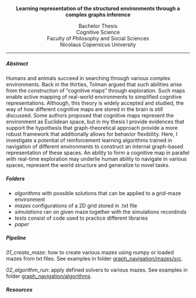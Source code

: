 <p align="center">
  <b>Learning representation of the structured environments through a complex graphs inference</b><br>
</p>

<p align="center">
  Bachelor Thesis <br>
  Cognitive Science <br>
  Faculty of Philosophy and Social Sciences <br>
  Nicolaus Copernicus University <br>
</p>

-------------------------------------------------------------------------------------------------------

##### Abstract

Humans and animals succeed in searching through various complex environments. Back in the thirties, Tolman argued that such abilities arise from the construction of “cognitive maps” through exploration. Such maps enable active mapping of real-world environments to simplified cognitive representations. Although, this theory is widely accepted and studied, the way of how different cognitive maps are stored in the brain is still discussed. Some authors proposed that cognitive maps represent the environment as Euclidean space, but in my thesis I provide evidences that support the hypothesis that graph-theoretical approach provide a more robust framework that additionally allows for behavior flexibility. Here, I investigate a potential of reinforcement learning algorithms trained in navigation of different environments to construct an internal graph-based representation of these spaces. An ability to form a cognitive map in parallel with real-time exploration may underlie human ability to navigate in various spaces, represent the world structure and generalize to novel tasks.
  
  ##### Folders
 

- <i> algorithms </i> with possible solutions that can be applied to a grid-maze environment
- <i> mazes </i> configurations of a 2D grid stored in .txt file
- <i> simulations </i> ran on given maze together with the simulations recordinds
- <i> tests </i> consist of code used to practice different libraries 
- <i> paper </i> 


 ##### Pipeline
 
<i> 01_create_maze</i>: how to create various mazes using numpy or loaded mazes from txt files. See examples in folder [graph_navigation/mazes/src](https://github.com/wsojka00/graph_navigation/tree/main/mazes/src).

<i> 02_algorithm_run</i>: apply defined solvers to various mazes. See examples in folder [graph_navigation/algorithms](https://github.com/wsojka00/graph_navigation/tree/main/algorithms).

 ##### Resources
